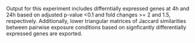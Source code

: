 Output for this experiment includes differntially expressed genes at 4h and 24h based on adjusted p-value <0.1 and fold changes >= 2 and 1.5, respectively. Additionally, lower triangular matrices of Jaccard similarities between pairwise exposure conditions based on signficantly differentially expressed genes are exported.

